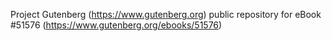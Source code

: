 Project Gutenberg (https://www.gutenberg.org) public repository for
eBook #51576 (https://www.gutenberg.org/ebooks/51576)

